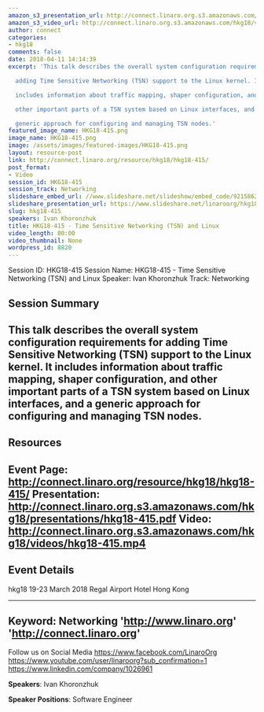 ```yaml
---
amazon_s3_presentation_url: http://connect.linaro.org.s3.amazonaws.com/hkg18/presentations/hkg18-415.pdf
amazon_s3_video_url: http://connect.linaro.org.s3.amazonaws.com/hkg18/videos/hkg18-415.mp4
author: connect
categories:
- hkg18
comments: false
date: 2018-04-11 14:14:39
excerpt: 'This talk describes the overall system configuration requirements for

  adding Time Sensitive Networking (TSN) support to the Linux kernel. It

  includes information about traffic mapping, shaper configuration, and

  other important parts of a TSN system based on Linux interfaces, and a

  generic approach for configuring and managing TSN nodes.'
featured_image_name: HKG18-415.png
image_name: HKG18-415.png
image: /assets/images/featured-images/HKG18-415.png
layout: resource-post
link: http://connect.linaro.org/resource/hkg18/hkg18-415/
post_format:
- Video
session_id: HKG18-415
session_track: Networking
slideshare_embed_url: //www.slideshare.net/slideshow/embed_code/92158620
slideshare_presentation_url: https://www.slideshare.net/linaroorg/hkg18415-time-sensitive-networking-tsn-and-linux
slug: hkg18-415
speakers: Ivan Khoronzhuk
title: HKG18-415 - Time Sensitive Networking (TSN) and Linux
video_length: 00:00
video_thumbnail: None
wordpress_id: 8820
---
```


Session ID: HKG18-415
Session Name: HKG18-415 - Time Sensitive Networking (TSN) and Linux
Speaker: Ivan Khoronzhuk
Track: Networking


## Session Summary
This talk describes the overall system configuration requirements for
adding Time Sensitive Networking (TSN) support to the Linux kernel. It
includes information about traffic mapping, shaper configuration, and
other important parts of a TSN system based on Linux interfaces, and a
generic approach for configuring and managing TSN nodes.
---------------------------------------------------
## Resources
Event Page: http://connect.linaro.org/resource/hkg18/hkg18-415/
Presentation: http://connect.linaro.org.s3.amazonaws.com/hkg18/presentations/hkg18-415.pdf
Video: http://connect.linaro.org.s3.amazonaws.com/hkg18/videos/hkg18-415.mp4
 ---------------------------------------------------
## Event Details
hkg18
19-23 March 2018
Regal Airport Hotel Hong Kong

---------------------------------------------------
Keyword: Networking
'http://www.linaro.org'
'http://connect.linaro.org'
---------------------------------------------------
Follow us on Social Media
https://www.facebook.com/LinaroOrg
https://www.youtube.com/user/linaroorg?sub_confirmation=1
https://www.linkedin.com/company/1026961

**Speakers**: Ivan Khoronzhuk

**Speaker Positions**: Software Engineer
